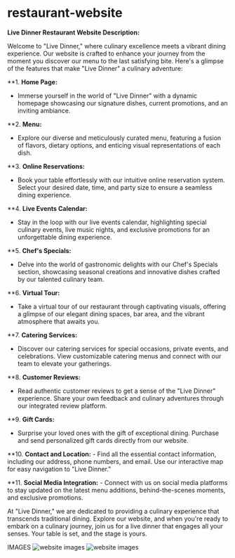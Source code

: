 # restaurant-website

**Live Dinner Restaurant Website Description:**

Welcome to "Live Dinner," where culinary excellence meets a vibrant dining experience. Our website is crafted to enhance your journey from the moment you discover our menu to the last satisfying bite. Here's a glimpse of the features that make "Live Dinner" a culinary adventure:

**1. **Home Page:**
   - Immerse yourself in the world of "Live Dinner" with a dynamic homepage showcasing our signature dishes, current promotions, and an inviting ambiance.

**2. **Menu:**
   - Explore our diverse and meticulously curated menu, featuring a fusion of flavors, dietary options, and enticing visual representations of each dish.

**3. **Online Reservations:**
   - Book your table effortlessly with our intuitive online reservation system. Select your desired date, time, and party size to ensure a seamless dining experience.

**4. **Live Events Calendar:**
   - Stay in the loop with our live events calendar, highlighting special culinary events, live music nights, and exclusive promotions for an unforgettable dining experience.

**5. **Chef's Specials:**
   - Delve into the world of gastronomic delights with our Chef's Specials section, showcasing seasonal creations and innovative dishes crafted by our talented culinary team.

**6. **Virtual Tour:**
   - Take a virtual tour of our restaurant through captivating visuals, offering a glimpse of our elegant dining spaces, bar area, and the vibrant atmosphere that awaits you.

**7. **Catering Services:**
   - Discover our catering services for special occasions, private events, and celebrations. View customizable catering menus and connect with our team to elevate your gatherings.

**8. **Customer Reviews:**
   - Read authentic customer reviews to get a sense of the "Live Dinner" experience. Share your own feedback and culinary adventures through our integrated review platform.

**9. **Gift Cards:**
   - Surprise your loved ones with the gift of exceptional dining. Purchase and send personalized gift cards directly from our website.

**10. **Contact and Location:**
    - Find all the essential contact information, including our address, phone numbers, and email. Use our interactive map for easy navigation to "Live Dinner."

**11. **Social Media Integration:**
    - Connect with us on social media platforms to stay updated on the latest menu additions, behind-the-scenes moments, and exclusive promotions.

At "Live Dinner," we are dedicated to providing a culinary experience that transcends traditional dining. Explore our website, and when you're ready to embark on a culinary journey, join us for a live dinner that engages all your senses. Your table is set, and the stage is yours.

IMAGES
![website images](images/live-dinner-ipad.jpeg)
![website images](images/live-dinner-laptop.jpeg)
